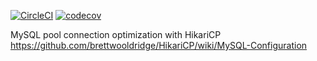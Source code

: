 [![CircleCI](https://circleci.com/gh/Griesba/mssc-beer-service.svg?style=svg)](https://circleci.com/gh/Griesba/mssc-beer-service)
[![codecov](https://codecov.io/gh/Griesba/mssc-beer-service/branch/master/graph/badge.svg)](https://codecov.io/gh/Griesba/mssc-beer-service)


MySQL pool connection optimization with HikariCP
https://github.com/brettwooldridge/HikariCP/wiki/MySQL-Configuration